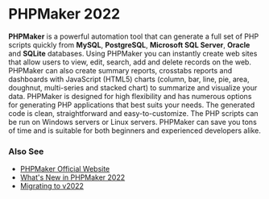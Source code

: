 # PHPMaker 2022

**PHPMaker** is a powerful automation tool that can generate a full set of PHP scripts quickly from **MySQL**, **PostgreSQL**, **Microsoft SQL Server**, **Oracle** and **SQLite** databases. Using PHPMaker you can instantly create web sites that allow users to view, edit, search, add and delete records on the web. PHPMaker can also create summary reports, crosstabs reports and dashboards with JavaScript (HTML5) charts (column, bar, line, pie, area, doughnut, multi-series and stacked chart) to summarize and visualize your data. PHPMaker is designed for high flexibility and has numerous options for generating PHP applications that best suits your needs. The generated code is clean, straightforward and easy-to-customize. The PHP scripts can be run on Windows servers or Linux servers. PHPMaker can save you tons of time and is suitable for both beginners and experienced developers alike.

### Also See
- [PHPMaker Official Website](https://phpmaker.dev)
- [What's New in PHPMaker 2022](https://phpmaker.dev/docs/#/phpmaker2022.html)
- [Migrating to v2022](https://phpmaker.dev/docs/#/migrate2022.html)
